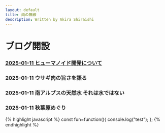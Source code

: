 ```yaml
---
layout: default
title: 肉の無線
description: Written by Akira Shiraishi
---
```

# ブログ開設
### [2025-01-11 ヒューマノイド開発について](/sample)
### 2025-01-11 ウサギ肉の旨さを語る
### 2025-01-11 南アルプスの天然水 それは水ではない
### 2025-01-11 秋葉原めぐり

{% highlight javascript %}
const fun=function(){
	console.log("test");
};
{% endhighlight %}
